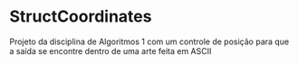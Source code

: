 # StructCoordinates
Projeto da disciplina de Algoritmos 1 com um controle de posição para que a saída se encontre dentro de uma arte feita em ASCII
